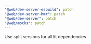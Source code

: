 ```yaml
---
"@web/dev-server-esbuild": patch
"@web/dev-server-hmr": patch
"@web/dev-server": patch
"@web/mocks": patch
---
```


Use split versions for all lit dependencies
